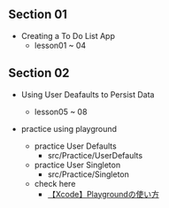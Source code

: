 ## Section 01
* Creating a To Do List App
  * lesson01 ~ 04

## Section 02
* Using User Deafaults to Persist Data
  * lesson05 ~ 08

* practice using playground
  * practice User Defaults
    * src/Practice/UserDefaults
  * practice User Singleton
    * src/Practice/Singleton
  * check here
    * [【Xcode】Playgroundの使い方](https://qiita.com/euJcIKfcqwnzDui/items/856ad99040c35d977df5)
